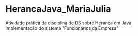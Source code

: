 # HerancaJava_MariaJulia
Atividade prática da disciplina de DS sobre Herança em Java. Implementação do sistema "Funcionários da Empresa"
